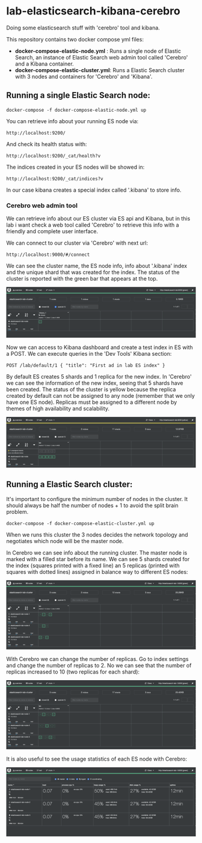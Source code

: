 # lab-elasticsearch-kibana-cerebro
Doing some elasticsearch stuff with 'cerebro' tool and kibana.

This repository contains two docker compose yml files:
* __docker-compose-elastic-node.yml__ : Runs a single node of Elastic Search, an instance of Elastic Search web admin tool called 'Cerebro' and a Kibana container.
* __docker-compose-elastic-cluster.yml__: Runs a Elastic Search cluster with 3 nodes and containers for 'Cerebro' and 'Kibana'.

## Running a single Elastic Search node:

```
docker-compose -f docker-compose-elastic-node.yml up
```
You can retrieve info about your running ES node via:
```
http://localhost:9200/
```

And check its health status with:
```
http://localhost:9200/_cat/health?v
```

The indices created in your ES nodes will be showed in:
```
http://localhost:9200/_cat/indices?v
```

In our case kibana creates a special index called '.kibana' to store info.

### Cerebro web admin tool

We can retrieve info about our ES cluster via ES api and Kibana, but in this lab i want check a web tool called 'Cerebro' to retrieve this info with a friendly and complete user interface.

We can connect to our cluster via 'Cerebro' with next url:
```
http://localhost:9000/#/connect
```
We can see the cluster name, the ES node info, info about '.kibana' index and the unique shard that was created for the index. 
The status of the cluster is reported with the green bar that appears at the top.

![image](https://github.com/joncabrerasu/lab-elasticsearch-kibana-cerebro/blob/master/images/cerebro1.png)

Now we can access to Kibana dashboard and create a test index in ES with a POST. We can execute queries in the 'Dev Tools' Kibana section:
```
POST /lab/default/1 { "title": "First ad in lab ES index" }
```
By default ES creates 5 shards and 1 replica for the new index. In 'Cerebro' we can see the information of the new index, seeing that 5 shards have been created. The status of the cluster is yellow because the replica created by default can not be assigned to any node (remember that we only have one ES node). Replicas must be assigned to a different node by themes of high availability and scalability.


![image](https://github.com/joncabrerasu/lab-elasticsearch-kibana-cerebro/blob/master/images/cerebro-2.png)

## Running a Elastic Search cluster:

It's important to configure the minimum number of nodes in the cluster. It should always be half the number of nodes + 1 to avoid the split brain problem.
```
docker-compose -f docker-compose-elastic-cluster.yml up
```
When we runs this cluster the 3 nodes decides the network topology and negotiates which node will be the master node.

In Cerebro we can see info about the running cluster. The master node is marked with a filled star before its name. We can see 5 shards created for the index (squares printed with a fixed line) an 5 replicas (printed with squares with dotted lines) assigned in balance way to different ES nodes:

![image](https://github.com/joncabrerasu/lab-elasticsearch-kibana-cerebro/blob/master/images/cerebro-cluster-1.png)

With Cerebro we can change the number of replicas. Go to index settings and change the number of replicas to 2. No we can see that the number of replicas increased to 10 (two replicas for each shard):

![image](https://github.com/joncabrerasu/lab-elasticsearch-kibana-cerebro/blob/master/images/cerebro-cluster-replicas.png)

It is also useful to see the usage statistics of each ES node with Cerebro:

![image](https://github.com/joncabrerasu/lab-elasticsearch-kibana-cerebro/blob/master/images/cerebro-cluster-stadistics.png)
